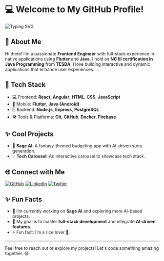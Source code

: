 # 💻 Welcome to My GitHub Profile!

![Typing SVG](https://readme-typing-svg.herokuapp.com?color=00FF00&lines=Frontend+Engineer+%7C+Full-Stack+Native+App+Developer;Passionate+Coder+%7C+Tech+Enthusiast;Flutter+%7C+Java+%7C+NC+III+Certified+by+TESDA)

## 👋 About Me

Hi there! I'm a passionate **Frontend Engineer** with full-stack experience in native applications using **Flutter** and **Java**. I hold an **NC III certification in Java Programming** from **TESDA**. I love building interactive and dynamic applications that enhance user experiences.

## 🚀 Tech Stack

- 💻 Frontend: **React**, **Angular**, **HTML**, **CSS**, **JavaScript**
- 📱 Mobile: **Flutter**, **Java (Android)**
- 🗄️ Backend: **Node.js**, **Express**, **PostgreSQL**
- 🛠️ Tools & Platforms: **Git**, **GitHub**, **Docker**, **Firebase**

## ✨ Cool Projects

- 🌟 **Sage AI**: A fantasy-themed budgeting app with AI-driven story generation.
- 💡 **Tech Carousel**: An interactive carousel to showcase tech stack.

## 🌐 Connect with Me

[![GitHub](https://img.shields.io/badge/GitHub-000?style=for-the-badge&logo=github)](https://github.com/yourusername)
[![LinkedIn](https://img.shields.io/badge/LinkedIn-0077B5?style=for-the-badge&logo=linkedin)](https://linkedin.com/in/yourusername)
[![Twitter](https://img.shields.io/badge/Twitter-1DA1F2?style=for-the-badge&logo=twitter)](https://twitter.com/yourusername)

## ✨ Fun Facts

- 🌱 I’m currently working on **Sage AI** and exploring more AI-based projects.
- 🎯 My goal is to master **full-stack development** and integrate **AI-driven features**.
- ⚡ Fun fact: I’m a rice lover 🍚.

---

Feel free to reach out or explore my projects! Let's code something amazing together. 😄
